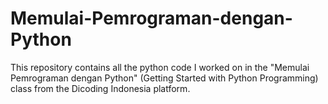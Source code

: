 # Memulai-Pemrograman-dengan-Python
This repository contains all the python code I worked on in the "Memulai Pemrograman dengan Python" (Getting Started with Python Programming) class from the Dicoding Indonesia platform.
